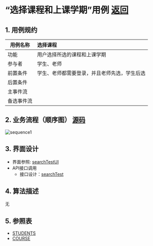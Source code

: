 
# “选择课程和上课学期”用例 [返回](../README.md)
## 1. 用例规约

|用例名称|选择课程|
|-------|:-------------|
|功能|用户选择所选的课程和上课学期|   
|参与者|学生、老师|
|前置条件|学生、老师都需要登录，并且老师先选，学生后选|
|后置条件| |
|主事件流| |
|备选事件流| |

## 2. 业务流程（顺序图） [源码](../hd/setCourse.wsd)
![sequence1](./image/hd/setCourse.png) 

## 3. 界面设计
- 界面参照: [searchTestUI](./image/ui/setCourse.png)
- API接口调用
    - 接口设计：[searchTest](./接口/setCourse.md) 

## 4. 算法描述
无
    
## 5. 参照表

- [STUDENTS](../data.md/#STUDENTS)
- [COURSE](../data.md/#COURSE)

